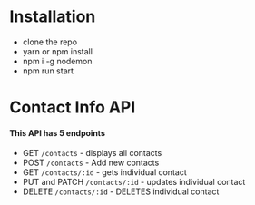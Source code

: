 # Installation
- clone the repo 
- yarn or npm install
- npm i -g nodemon
- npm run start



# Contact Info API

#### This API has 5 endpoints 
   - GET ``` /contacts ``` - displays all contacts 
   - POST ``` /contacts ``` - Add new contacts 
   - GET ``` /contacts/:id ``` - gets individual contact 
   - PUT and PATCH ``` /contacts/:id ``` - updates individual contact 
   - DELETE ``` /contacts/:id ``` - DELETES individual contact 
   
